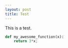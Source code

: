 ```yaml
---
layout: post
title: Test
---
```


This is a test.

```python
def my_awesome_function(x):
    return 3*x;
```
